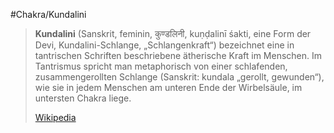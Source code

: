 #Chakra/Kundalini
> **Kundalini** (Sanskrit, feminin, कुण्डलिनी, kuṇḍalinī śakti, eine Form der Devi, Kundalini-Schlange, „Schlangenkraft“) bezeichnet eine in tantrischen Schriften beschriebene ätherische Kraft im Menschen. Im Tantrismus spricht man metaphorisch von einer schlafenden, zusammengerollten Schlange (Sanskrit: kundala „gerollt, gewunden“), wie sie in jedem Menschen am unteren Ende der Wirbelsäule, im untersten Chakra liege.
>
> [Wikipedia](https://de.wikipedia.org/wiki/Kundalini)